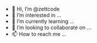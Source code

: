- 👋 Hi, I’m @zettcode
- 👀 I’m interested in ...
- 🌱 I’m currently learning ...
- 💞️ I’m looking to collaborate on ...
- 📫 How to reach me ...

<!---
zettcode/zettcode is a ✨ special ✨ repository because its `README.md` (this file) appears on your GitHub profile.
You can click the Preview link to take a look at your changes.
--->

